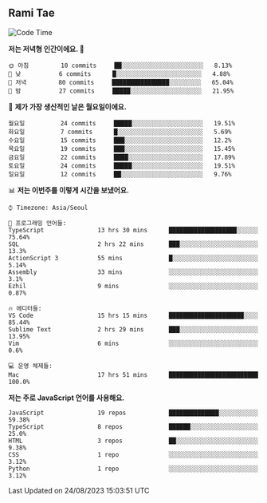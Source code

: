 ## Rami Tae

<!--START_SECTION:waka-->
![Code Time](http://img.shields.io/badge/Code%20Time-935%20hrs%2055%20mins-blue)

**저는 저녁형 인간이에요. 🦉** 

```text
🌞 아침         10 commits     ██░░░░░░░░░░░░░░░░░░░░░░░   8.13% 
🌆 낮　         6 commits      █░░░░░░░░░░░░░░░░░░░░░░░░   4.88% 
🌃 저녁         80 commits     ████████████████░░░░░░░░░   65.04% 
🌙 밤　         27 commits     █████░░░░░░░░░░░░░░░░░░░░   21.95%

```
📅 **제가 가장 생산적인 날은 월요일이에요.** 

```text
월요일          24 commits     █████░░░░░░░░░░░░░░░░░░░░   19.51% 
화요일          7 commits      █░░░░░░░░░░░░░░░░░░░░░░░░   5.69% 
수요일          15 commits     ███░░░░░░░░░░░░░░░░░░░░░░   12.2% 
목요일          19 commits     ███░░░░░░░░░░░░░░░░░░░░░░   15.45% 
금요일          22 commits     ████░░░░░░░░░░░░░░░░░░░░░   17.89% 
토요일          24 commits     █████░░░░░░░░░░░░░░░░░░░░   19.51% 
일요일          12 commits     ██░░░░░░░░░░░░░░░░░░░░░░░   9.76%

```


📊 **저는 이번주를 이렇게 시간을 보냈어요.** 

```text
⌚︎ Timezone: Asia/Seoul

💬 프로그래밍 언어들: 
TypeScript               13 hrs 30 mins      ███████████████████░░░░░░   75.64% 
SQL                      2 hrs 22 mins       ███░░░░░░░░░░░░░░░░░░░░░░   13.3% 
ActionScript 3           55 mins             █░░░░░░░░░░░░░░░░░░░░░░░░   5.14% 
Assembly                 33 mins             ░░░░░░░░░░░░░░░░░░░░░░░░░   3.1% 
Ezhil                    9 mins              ░░░░░░░░░░░░░░░░░░░░░░░░░   0.87%

🔥 에디터들: 
VS Code                  15 hrs 15 mins      █████████████████████░░░░   85.44% 
Sublime Text             2 hrs 29 mins       ███░░░░░░░░░░░░░░░░░░░░░░   13.95% 
Vim                      6 mins              ░░░░░░░░░░░░░░░░░░░░░░░░░   0.6%

💻 운영 체제들: 
Mac                      17 hrs 51 mins      █████████████████████████   100.0%

```

**저는 주로 JavaScript 언어를 사용해요.** 

```text
JavaScript               19 repos            ██████████████░░░░░░░░░░░   59.38% 
TypeScript               8 repos             ██████░░░░░░░░░░░░░░░░░░░   25.0% 
HTML                     3 repos             ██░░░░░░░░░░░░░░░░░░░░░░░   9.38% 
CSS                      1 repo              ░░░░░░░░░░░░░░░░░░░░░░░░░   3.12% 
Python                   1 repo              ░░░░░░░░░░░░░░░░░░░░░░░░░   3.12%

```



 Last Updated on 24/08/2023 15:03:51 UTC
<!--END_SECTION:waka-->
